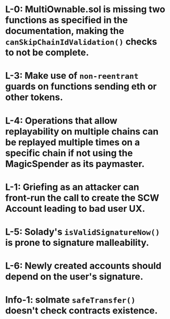 # L-0: MultiOwnable.sol is missing two functions as specified in the documentation,  making the `canSkipChainIdValidation()` checks to not be complete.
# L-3:  Make use of `non-reentrant` guards on functions sending eth or other tokens.
# L-4: Operations that allow replayability on multiple chains can be replayed multiple times on a specific chain if not using the MagicSpender as its paymaster. 
# L-1: Griefing as an attacker can front-run the call to create the SCW Account leading to bad user UX.
# L-5: Solady's `isValidSignatureNow()` is prone to signature malleability.
# L-6: Newly created accounts should depend on the user's signature.

# Info-1: solmate `safeTransfer()` doesn't check contracts existence.
